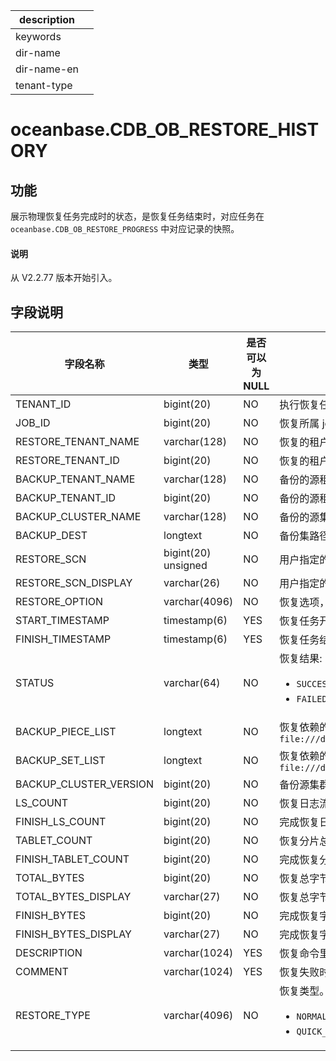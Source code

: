 |description||
|---|---|
|keywords||
|dir-name||
|dir-name-en||
|tenant-type||

# oceanbase.CDB_OB_RESTORE_HISTORY

## 功能

展示物理恢复任务完成时的状态，是恢复任务结束时，对应任务在 `oceanbase.CDB_OB_RESTORE_PROGRESS` 中对应记录的快照。

<main id="notice" type='explain'>
  <h4>说明</h4>
  <p>从 V2.2.77 版本开始引入。</p>
</main>

## 字段说明

|         **字段名称**          |    **类型**     | **是否可以为 NULL** |      **描述**       |
|---------------------------|---------------|----------------|-------------------------------------------------------------------|
| TENANT_ID                        | bigint(20)          |  NO   |执行恢复任务的租户 ID  |
| JOB_ID                           | bigint(20)          |  NO   |恢复所属 job_id, 对应一次恢复任务 |
| RESTORE_TENANT_NAME              | varchar(128)        |  NO   |恢复的租户名  |
| RESTORE_TENANT_ID                | bigint(20)          |  NO   |恢复的租户 ID  |
| BACKUP_TENANT_NAME               | varchar(128)        |  NO   |备份的源租户名    |
| BACKUP_TENANT_ID                 | bigint(20)          |  NO   |备份的源租户 ID  |
| BACKUP_CLUSTER_NAME              | varchar(128)        |  NO   |备份的源集群名   |
| BACKUP_DEST                      | longtext            |  NO   |备份集路径，指用户输入的数据备份路径与日志归档路径   |
| RESTORE_SCN                      | bigint(20) unsigned |  NO   |用户指定的恢复位点  |
| RESTORE_SCN_DISPLAY              | varchar(26)         |  NO   |用户指定的恢复位点的时间戳表示  |
| RESTORE_OPTION                   | varchar(4096)       |  NO   |恢复选项，发起恢复时，用户指定的 `restore_option`  |
| START_TIMESTAMP                  | timestamp(6)        |  YES   |恢复任务开始时间戳  |
| FINISH_TIMESTAMP                 | timestamp(6)        |  YES   |恢复任务结束时间戳  |
| STATUS                           | varchar(64)         |  NO   |恢复结果: <ul> <li> `SUCCESS` : 表示恢复成功 </li> <li> `FAILED` : 表示恢复失败 </li></ul> |
| BACKUP_PIECE_LIST                | longtext            |  NO   |恢复依赖的日志归档分片路径列表, 分片间以 `,` 分隔, 例如：`file:///data/nfs/backup/archive/2_1_2,file:///data/nfs/backup/archive/2_1_3` |
| BACKUP_SET_LIST                  | longtext            |  NO   |恢复依赖的数据备份集路径列表, 备份集间以 `,` 分隔，例如：`file:///data/nfs/backup/data/backup_set_1_full,file:///data/nfs/backup/data/backup_set_2_inc` |
| BACKUP_CLUSTER_VERSION           | bigint(20)          |  NO   |备份源集群版本号 |
| LS_COUNT                         | bigint(20)          |  NO   |恢复日志流总量   |
| FINISH_LS_COUNT                  | bigint(20)          |  NO   |完成恢复日志流数量  |
| TABLET_COUNT                     | bigint(20)          |  NO   |恢复分片总量  |
| FINISH_TABLET_COUNT              | bigint(20)          |  NO   |完成恢复分片数量  |
| TOTAL_BYTES                      | bigint(20)          |  NO   |恢复总字节数  |
| TOTAL_BYTES_DISPLAY              | varchar(27)         |  NO   |恢复总字节数，以存储容量单位显示  |
| FINISH_BYTES                     | bigint(20)          |  NO   |完成恢复字节数  |
| FINISH_BYTES_DISPLAY             | varchar(27)         |  NO   |完成恢复字节数，以存储容量单位显示  |
| DESCRIPTION                      | varchar(1024)       |  YES   |恢复命令里指定的 `DESCRIPTION` 信息  |
| COMMENT                          | varchar(1024)       |  YES   |恢复失败时记录失败信息  |
| RESTORE_TYPE                      | varchar(4096)            |  NO   |恢复类型。<ul> <li>`NORMAL_RESTORE`：表示是用全量数据进行的正常物理恢复，默认值</li> <li> `QUICK_RESTORE`：表示快速恢复</li></ul>   |
